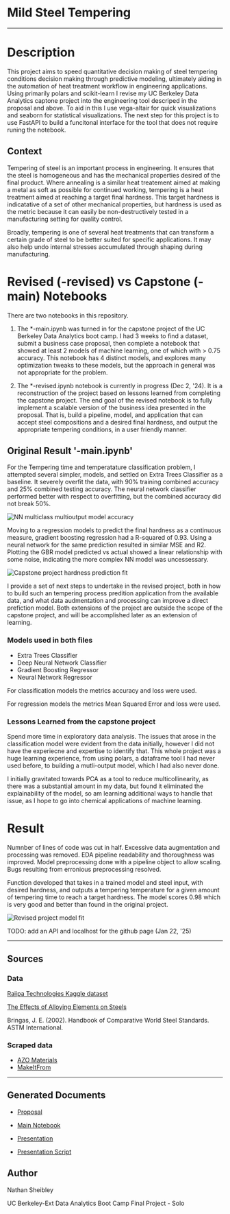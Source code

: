 # Mild Steel Tempering
---
# Description
This project aims to speed quantitative decision making of steel tempering conditions decision making through predictive modeling, ultimately aiding in the automation of heat treatment workflow in engineering applications. Using primarily polars and scikit-learn I revise my UC Berkeley Data Analytics captone project into the engineering tool descriped in the proposal and above. To aid in this I use vega-altair for quick visualizations and seaborn for statistical visualizations. The next step for this project is to use FastAPI to build a funcitonal interface for the tool that does not require runing the notebook.

## Context
Tempering of steel is an important process in engineering. It ensures that the steel is homogeneous and has the mechanical properties desired of the final product. Where annealing is a similar heat treatement aimed at making a metal as soft as possible for continued working, tempering is a heat treatment aimed at reaching a target final hardness. This target hardness is indicatative of a set of other mechanical properties, but hardness is used as the metric because it can easily be non-destructively tested in a manufacturing setting for quality control.

Broadly, tempering is one of several heat treatments that can transform a certain grade of steel to be better suited for specific applications. It may also help undo internal stresses accumulated through shaping during manufacturing.

# Revised (-revised) vs Capstone (-main) Notebooks

There are two notebooks in this repository. 

1. The *-main.ipynb was turned in for the capstone project of the UC Berkeley Data Analytics boot camp. I had 3 weeks to find a dataset, submit a business case proposal, then complete a notebook that showed at least 2 models of machine learning, one of which with > 0.75 accuracy. This notebook has 4 distinct models, and explores many optimization tweaks to these models, but the approach in general was not appropriate for the problem.

2. The *-revised.ipynb notebook is currently in progress (Dec 2, '24). It is a reconstruction of the project based on lessons learned from completing the capstone project. The end goal of the revised notebook is to fully implement a scalable version of the business idea presented in the proposal. That is, build a pipeline, model, and application that can accept steel compositions and a desired final hardness, and output the appropriate tempering conditions, in a user friendly manner. 

## Original Result '-main.ipynb'
For the Tempering time and temperatature classification problem, I attempted several simpler, models, and settled on Extra Trees Classifier as a baseline. It severely overfit the data, with 90% training combined accuracy and 25% combined testing accuracy. The neural network classifier performed better with respect to overfitting, but the combined accuracy did not break 50%.

![NN multiclass multioutput model accuracy](/images/multiout/DNN_acc.png)

Moving to a regression models to predict the final hardness as a continuous measure, gradient boosting regression had a R-squared of 0.93. Using a neural network for the same prediction resulted in similar MSE and R2. Plotting the GBR model predicted vs actual showed a linear relationship with some noise, indicating the more complex NN model was uncessessary. 

![Capstone project hardness prediction fit](/images/pred_hardness/GBR_fit.png)

I provide a set of next steps to undertake in the revised project, both in how to build such an tempering process predition application from the available data, and what data audmentation and processing can improve a direct prefiction model. Both extensions of the project are outside the scope of the capstone project, and will be accomplished later as an extension of learning.

### Models used in both files
* Extra Trees Classifier
* Deep Neural Network Classifier
* Gradient Boosting Regressor
* Neural Network Regressor

For classification models the metrics accuracy and loss were used.

For regression models the metrics Mean Squared Error and loss were used.

### Lessons Learned from the capstone project
Spend more time in exploratory data analysis. The issues that arose in the classification model were evident from the data initially, however I did not have the experiecne and expertise to identify that. This whole project was a huge learning experience, from using polars, a dataframe tool I had never used before, to building a mutli-output model, which I had also never done.

I initially gravitated towards PCA as a tool to reduce multicollinearity, as there was a substantial amount in my data, but found it eliminated the explainability of the model, so am learning additional ways to handle that issue, as I hope to go into chemical applications of machine learning.

# Result
Numnber of lines of code was cut in half. Excessive data augmentation and processing was removed. EDA pipeline readability and thoroughness was improved. Model preprocessing done with a pipeline object to allow scaling. Bugs resulting from erronious preprocessing resolved. 

Function developed that takes in a trained model and steel input, with desired hardness, and outputs a tempering temperature for a given amount of tempering time to reach a target hardness. The model scores 0.98 which is very good and better than found in the original project.

![Revised project model fit](/images/revised/GBR_fit.png)

TODO: add an API and localhost for the github page (Jan 22, '25)

---
## Sources
### Data
[Raiipa Technologies Kaggle dataset](https://www.kaggle.com/datasets/rgerschtzsauer/tempering-data-for-carbon-and-low-alloy-steels)

[The Effects of Alloying Elements on Steels](https://www.semanticscholar.org/paper/Christian-Doppler-Laboratory-for-Early-Stages-of-of-Maalekian/8b2503ef6e92e0452156547acb3f59e6c53e266c)

Bringas, J. E. (2002). Handbook of Comparative World Steel Standards. ASTM International.
 ### Scraped data
 * [AZO Materials](https://www.azom.com/)
 * [MakeItFrom](https://www.makeitfrom.com/)

---
## Generated Documents
* [Proposal](references/Nathan_project4_proposal.docx)

* [Main Notebook](Mild_Steel_Tempering-main.ipynb)

* [Presentation](references/Mild-Steel-Tempering-Presentation.pptx)

* [Presentation Script](references/pres_outline_and_script.md)

## Author
Nathan Sheibley

UC Berkeley-Ext Data Analytics Boot Camp Final Project - Solo
